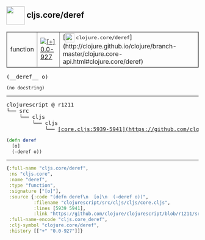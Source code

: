 ## <img width="48px" valign="middle" src="http://i.imgur.com/Hi20huC.png"> cljs.core/deref

 <table border="1">
<tr>
<td>function</td>
<td><a href="https://github.com/cljsinfo/api-refs/tree/0.0-927"><img valign="middle" alt="[+] 0.0-927" src="https://img.shields.io/badge/+-0.0--927-lightgrey.svg"></a> </td>
<td>
[<img height="24px" valign="middle" src="http://i.imgur.com/1GjPKvB.png"> <samp>clojure.core/deref</samp>](http://clojure.github.io/clojure/branch-master/clojure.core-api.html#clojure.core/deref)
</td>
</tr>
</table>

 <samp>
(__deref__ o)<br>
</samp>

```
(no docstring)
```

---

 <pre>
clojurescript @ r1211
└── src
    └── cljs
        └── cljs
            └── <ins>[core.cljs:5939-5941](https://github.com/clojure/clojurescript/blob/r1211/src/cljs/cljs/core.cljs#L5939-L5941)</ins>
</pre>

```clj
(defn deref
  [o]
  (-deref o))
```


---

```clj
{:full-name "cljs.core/deref",
 :ns "cljs.core",
 :name "deref",
 :type "function",
 :signature ["[o]"],
 :source {:code "(defn deref\n  [o]\n  (-deref o))",
          :filename "clojurescript/src/cljs/cljs/core.cljs",
          :lines [5939 5941],
          :link "https://github.com/clojure/clojurescript/blob/r1211/src/cljs/cljs/core.cljs#L5939-L5941"},
 :full-name-encode "cljs.core_deref",
 :clj-symbol "clojure.core/deref",
 :history [["+" "0.0-927"]]}

```
